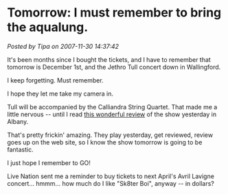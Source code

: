 # Tomorrow: I must remember to bring the aqualung.

*Posted by Tipa on 2007-11-30 14:37:42*

It's been months since I bought the tickets, and I have to remember that tomorrow is December 1st, and the Jethro Tull concert down in Wallingford.

I keep forgetting. Must remember.

I hope they let me take my camera in.

Tull will be accompanied by the Calliandra String Quartet. That made me a little nervous -- until I read [this wonderful review](http://blogs.timesunion.com/reviews/?p=310) of the show yesterday in Albany.

That's pretty frickin' amazing. They play yesterday, get reviewed, review goes up on the web site, so I know the show tomorrow is going to be fantastic.

I just hope I remember to GO!

Live Nation sent me a reminder to buy tickets to next April's Avril Lavigne concert... hmmm... how much do I like "Sk8ter Boi", anyway -- in dollars?

